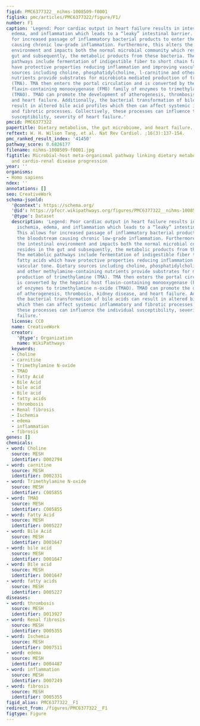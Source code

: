 ```yaml
---
figid: PMC6377322__nihms-1008509-f0001
figlink: pmc/articles/PMC6377322/figure/F1/
number: F1
caption: 'Legend: Poor cardiac output in heart failure results in intestinal ischemia,
  edema, and inflammation which leads to a “leaky” intestinal barrier. This allows
  for increased passage of inflammatory bacterial products to enter the bloodstream
  causing chronic low-grade inflammation. Furthermore, this alters the intestinal
  environment and impacts both the normal microbial community which resides in the
  gut and subsequently, the metabolic products from these bacteria. The metabolic
  pathways include fermentation of indigestible fiber to short chain fatty acids which
  have protective properties reducing inflammation and improving vascular tone. Dietary
  sources including choline, phosphatidylcholine, l-carnitine and other methylamine-containing
  nutrients provide substrates for microbiota mediated production of trimethylamine
  (TMA). TMA then enters the portal circulation and is converted by the hepatic host
  flavin-containing monooxygenase (FMO) family of enzymes to trimethylamine n-oxide
  (TMAO). TMAO can promote the development of atherogenesis, thrombosis, kidney disease,
  and heart failure. Additionally, the bacterial transformation of bile acids can
  result in altered bile acid profiles which then can affect systemic inflammatory
  and fibrotic processes. Collectively, these processes can influence the individual
  susceptibility, severity of heart failure.'
pmcid: PMC6377322
papertitle: Dietary metabolism, the gut microbiome, and heart failure.
reftext: W. H. Wilson Tang, et al. Nat Rev Cardiol. ;16(3):137-154.
pmc_ranked_result_index: '41450'
pathway_score: 0.6826177
filename: nihms-1008509-f0001.jpg
figtitle: Microbial-host meta-organismal pathway linking dietary metabolism, gut microbiota,
  and cardio-renal disease progression
year: ''
organisms:
- Homo sapiens
ndex: ''
annotations: []
seo: CreativeWork
schema-jsonld:
  '@context': https://schema.org/
  '@id': https://pfocr.wikipathways.org/figures/PMC6377322__nihms-1008509-f0001.html
  '@type': Dataset
  description: 'Legend: Poor cardiac output in heart failure results in intestinal
    ischemia, edema, and inflammation which leads to a “leaky” intestinal barrier.
    This allows for increased passage of inflammatory bacterial products to enter
    the bloodstream causing chronic low-grade inflammation. Furthermore, this alters
    the intestinal environment and impacts both the normal microbial community which
    resides in the gut and subsequently, the metabolic products from these bacteria.
    The metabolic pathways include fermentation of indigestible fiber to short chain
    fatty acids which have protective properties reducing inflammation and improving
    vascular tone. Dietary sources including choline, phosphatidylcholine, l-carnitine
    and other methylamine-containing nutrients provide substrates for microbiota mediated
    production of trimethylamine (TMA). TMA then enters the portal circulation and
    is converted by the hepatic host flavin-containing monooxygenase (FMO) family
    of enzymes to trimethylamine n-oxide (TMAO). TMAO can promote the development
    of atherogenesis, thrombosis, kidney disease, and heart failure. Additionally,
    the bacterial transformation of bile acids can result in altered bile acid profiles
    which then can affect systemic inflammatory and fibrotic processes. Collectively,
    these processes can influence the individual susceptibility, severity of heart
    failure.'
  license: CC0
  name: CreativeWork
  creator:
    '@type': Organization
    name: WikiPathways
  keywords:
  - Choline
  - carnitine
  - Trimethylamine N-oxide
  - TMAO
  - Fatty Acid
  - Bile Acid
  - bile acid
  - Bile acid
  - fatty acids
  - thrombosis
  - Renal fibrosis
  - Ischemia
  - edema
  - inflammation
  - fibrosis
genes: []
chemicals:
- word: Choline
  source: MESH
  identifier: D002794
- word: carnitine
  source: MESH
  identifier: D002331
- word: Trimethylamine N-oxide
  source: MESH
  identifier: C005855
- word: TMAO
  source: MESH
  identifier: C005855
- word: Fatty Acid
  source: MESH
  identifier: D005227
- word: Bile Acid
  source: MESH
  identifier: D001647
- word: bile acid
  source: MESH
  identifier: D001647
- word: Bile acid
  source: MESH
  identifier: D001647
- word: fatty acids
  source: MESH
  identifier: D005227
diseases:
- word: thrombosis
  source: MESH
  identifier: D013927
- word: Renal fibrosis
  source: MESH
  identifier: D005355
- word: Ischemia
  source: MESH
  identifier: D007511
- word: edema
  source: MESH
  identifier: D004487
- word: inflammation
  source: MESH
  identifier: D007249
- word: fibrosis
  source: MESH
  identifier: D005355
figid_alias: PMC6377322__F1
redirect_from: /figures/PMC6377322__F1
figtype: Figure
---
```

